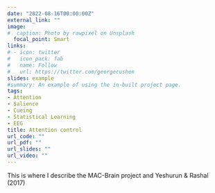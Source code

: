 ```yaml
---
date: "2022-08-16T00:00:00Z"
external_link: ""
image:
#  caption: Photo by rawpixel on Unsplash
  focal_point: Smart
links:
# - icon: twitter
#   icon_pack: fab
#   name: Follow
#   url: https://twitter.com/georgecushen
slides: example
#summary: An example of using the in-built project page.
tags:
- Attention
- Salience
- Cueing
- Statistical Learning
- EEG
title: Attention control
url_code: ""
url_pdf: ""
url_slides: ""
url_video: ""
---
```


This is where I describe the MAC-Brain project and Yeshurun & Rashal (2017)
